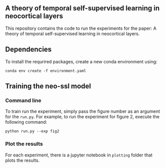 ## A theory of temporal self-supervised learning in neocortical layers

This repository contains the code to run the experiments for the paper: A theory of temporal self-supervised learning in neocortical layers.

## Dependencies

To install the requrired packages, create a new conda environment using:

```
conda env create -f environment.yaml
```

## Training the neo-ssl model

### Command line

To train run the experiment, simply pass the figure number as an argument for the `run.py`. For example, to run the experiment for figure 2, execute the following command:

```
python run.py --exp fig2
```

### Plot the results
For each experiment, there is a jupyter notebook in `plotting` folder that plots the results.
